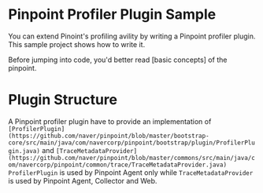 # Pinpoint Profiler Plugin Sample
You can extend Pinoint's profiling avility by writing a Pinpoint profiler plugin.
This sample project shows how to write it.

Before jumping into code, you'd better read [basic concepts] of the pinpoint.

# Plugin Structure
A Pinpoint profiler plugin have to provide an implementation of `[ProfilerPlugin](https://github.com/naver/pinpoint/blob/master/bootstrap-core/src/main/java/com/navercorp/pinpoint/bootstrap/plugin/ProfilerPlugin.java)` and `[TraceMetadataProvider](https://github.com/naver/pinpoint/blob/master/commons/src/main/java/com/navercorp/pinpoint/common/trace/TraceMetadataProvider.java)`
`ProfilerPlugin` is used by Pinpoint Agent only while `TraceMetadataProvider` is used by Pinpoint Agent, Collector and Web.
